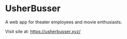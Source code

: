 # UsherBusser

A web app for theater employees and movie enthusiasts.

Visit site at: https://usherbusser.xyz/
